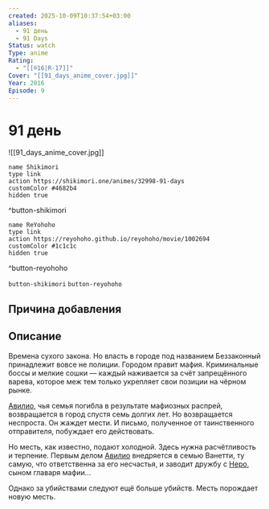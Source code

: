 ```yaml
---
created: 2025-10-09T10:37:54+03:00
aliases:
  - 91 день
  - 91 Days
Status: watch
Type: anime
Rating:
  - "[[®️16|R-17]]"
Cover: "[[91_days_anime_cover.jpg]]"
Year: 2016
Episode: 9
---
```


# 91 день

![[91_days_anime_cover.jpg]]



```button
name Shikimori
type link
action https://shikimori.one/animes/32998-91-days
customColor #4682b4
hidden true
```
^button-shikimori

```button
name ReYohoho
type link
action https://reyohoho.github.io/reyohoho/movie/1002694
customColor #1c1c1c
hidden true
```
^button-reyohoho

`button-shikimori` `button-reyohoho`

## Причина добавления




## Описание

Времена сухого закона. Но власть в городе под названием Беззаконный принадлежит вовсе не полиции. Городом правит мафия. Криминальные боссы и мелкие сошки — каждый наживается за счёт запрещённого варева, которое меж тем только укрепляет свои позиции на чёрном рынке.

[Авилио](https://shikimori.one/characters/141202-avilio-bruno), чья семья погибла в результате мафиозных распрей, возвращается в город спустя семь долгих лет. Но возвращается неспроста. Он жаждет мести. И письмо, полученное от таинственного отправителя, побуждает его действовать.

Но месть, как известно, подают холодной. Здесь нужна расчётливость и терпение. Первым делом [Авилио](https://shikimori.one/characters/141202-avilio-bruno) внедряется в семью Ванетти, ту самую, что ответственна за его несчастья, и заводит дружбу с [Неро](https://shikimori.one/characters/141203-nero-vanetti), сыном главаря мафии...

Однако за убийствами следуют ещё больше убийств. Месть порождает новую месть.
